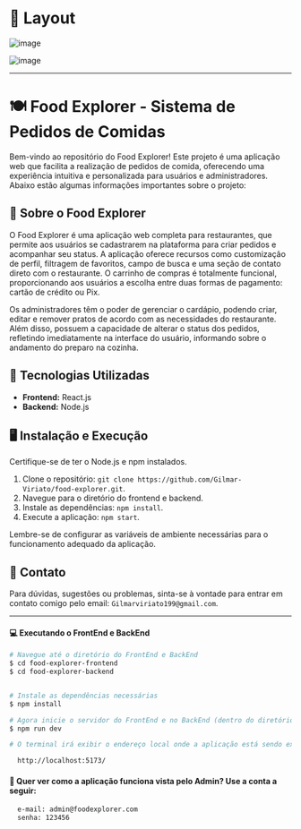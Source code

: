 # 🎨 Layout
![image](https://github.com/Gilmar-Viriato/projeto-food-explorer-frontend/assets/113316210/4b26b65e-3abd-4461-a751-02cc6081a9c7)


![image](https://github.com/Gilmar-Viriato/projeto-food-explorer-frontend/assets/113316210/9097a015-ee33-4bdf-b658-0b17393051b7)
___


# 🍽️ Food Explorer - Sistema de Pedidos de Comidas

Bem-vindo ao repositório do Food Explorer! Este projeto é uma aplicação web que facilita a realização de pedidos de comida, oferecendo uma experiência intuitiva e personalizada para usuários e administradores. Abaixo estão algumas informações importantes sobre o projeto:

## 🍳 Sobre o Food Explorer 

O Food Explorer é uma aplicação web completa para restaurantes, que permite aos usuários se cadastrarem na plataforma para criar pedidos e acompanhar seu status. A aplicação oferece recursos como customização de perfil, filtragem de favoritos, campo de busca e uma seção de contato direto com o restaurante. O carrinho de compras é totalmente funcional, proporcionando aos usuários a escolha entre duas formas de pagamento: cartão de crédito ou Pix.

Os administradores têm o poder de gerenciar o cardápio, podendo criar, editar e remover pratos de acordo com as necessidades do restaurante. Além disso, possuem a capacidade de alterar o status dos pedidos, refletindo imediatamente na interface do usuário, informando sobre o andamento do preparo na cozinha.

## 📱 Tecnologias Utilizadas 

- **Frontend:** React.js
- **Backend:** Node.js

## 🖥️ Instalação e Execução 

Certifique-se de ter o Node.js e npm instalados.

1. Clone o repositório: `git clone https://github.com/Gilmar-Viriato/food-explorer.git`.
2. Navegue para o diretório do frontend e backend.
3. Instale as dependências: `npm install`.
4. Execute a aplicação: `npm start`.

Lembre-se de configurar as variáveis de ambiente necessárias para o funcionamento adequado da aplicação.

## 📡 Contato

Para dúvidas, sugestões ou problemas, sinta-se à vontade para entrar em contato comigo pelo email: `Gilmarviriato199@gmail.com`.

___

#### 💻 Executando o FrontEnd e BackEnd
```bash
# Navegue até o diretório do FrontEnd e BackEnd
$ cd food-explorer-frontend
$ cd food-explorer-backend


# Instale as dependências necessárias
$ npm install

# Agora inicie o servidor do FrontEnd e no BackEnd (dentro do diretório específico)
$ npm run dev

# O terminal irá exibir o endereço local onde a aplicação está sendo executada. Basta digitar o mesmo endereço em seu navegador preferido. O endereço usado na criação do projeto foi este:

  http://localhost:5173/
```

#### 🔑 Quer ver como a aplicação funciona vista pelo Admin? Use a conta a seguir:

```bash
  e-mail: admin@foodexplorer.com
  senha: 123456
```
